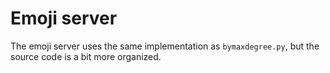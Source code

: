 # Emoji server

The emoji server uses the same implementation as `bymaxdegree.py`, but the source code is a bit more organized.
